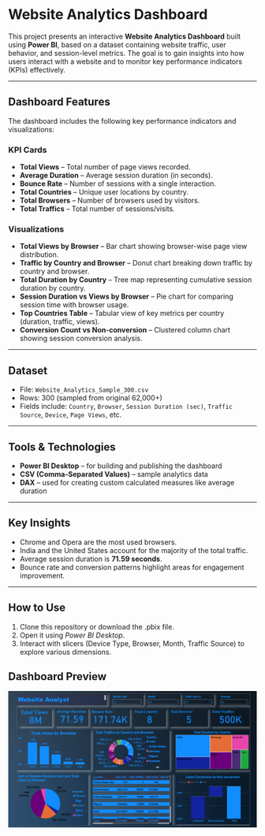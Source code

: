 # Website Analytics Dashboard

This project presents an interactive **Website Analytics Dashboard** built using **Power BI**, based on a dataset containing website traffic, user behavior, and session-level metrics. The goal is to gain insights into how users interact with a website and to monitor key performance indicators (KPIs) effectively.

---

## Dashboard Features

The dashboard includes the following key performance indicators and visualizations:

### KPI Cards
- **Total Views** – Total number of page views recorded.
- **Average Duration** – Average session duration (in seconds).
- **Bounce Rate** – Number of sessions with a single interaction.
- **Total Countries** – Unique user locations by country.
- **Total Browsers** – Number of browsers used by visitors.
- **Total Traffics** – Total number of sessions/visits.

### Visualizations
- **Total Views by Browser** – Bar chart showing browser-wise page view distribution.
- **Traffic by Country and Browser** – Donut chart breaking down traffic by country and browser.
- **Total Duration by Country** – Tree map representing cumulative session duration by country.
- **Session Duration vs Views by Browser** – Pie chart for comparing session time with browser usage.
- **Top Countries Table** – Tabular view of key metrics per country (duration, traffic, views).
- **Conversion Count vs Non-conversion** – Clustered column chart showing session conversion analysis.

---

## Dataset

- File: `Website_Analytics_Sample_300.csv`
- Rows: 300 (sampled from original 62,000+)
- Fields include: `Country`, `Browser`, `Session Duration (sec)`, `Traffic Source`, `Device`, `Page Views`, etc.

---

## Tools & Technologies

- **Power BI Desktop** – for building and publishing the dashboard
- **CSV (Comma-Separated Values)** – sample analytics data
- **DAX** – used for creating custom calculated measures like average duration

---

## Key Insights

- Chrome and Opera are the most used browsers.
- India and the United States account for the majority of the total traffic.
- Average session duration is **71.59 seconds**.
- Bounce rate and conversion patterns highlight areas for engagement improvement.

---

## How to Use

1. Clone this repository or download the .pbix file.
2. Open it using *Power BI Desktop*.
3. Interact with slicers (Device Type, Browser, Month, Traffic Source) to explore various dimensions.

## Dashboard Preview
![image alt](https://github.com/ShravanyaNaik/Website-Analytic-Dashboard/blob/a3f7bbbf917b9e1e9112f7ee1ca7ecdf00921a14/Image.png)

